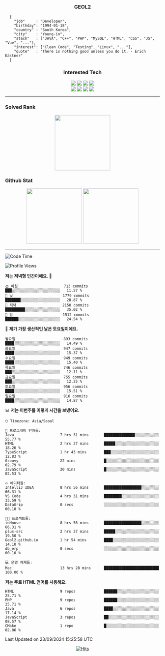 <div align="center">

  ### GEOL2
</div>

```
  {
    "job"     : "Developer",
    "birthday": "1994-01-18",
    "country" : "South Korea",
    "city"    : "Young-in",
    "stack"   : ["JAVA", "C++", "PHP", "MySQL", "HTML", "CSS", "JS", "Vue", "..."],
    "interest": ["Clean Code", "Testing", "Linux", "..."], 
    "quote"   : "There is nothing good unless you do it. - Erich Kästner"
  }
  ```
  
<div align="center">
  
  ### Interested Tech
  
  <img src="https://img.shields.io/badge/CodeIgniter4-E34F26?style=flat-square&logo=codeigniter&logoColor=white">
    <img src="https://img.shields.io/badge/Laravel-F05340?style=flat-square&logo=Laravel&logoColor=white">
  <img src="https://img.shields.io/badge/SpringBoot-6DB33F?style=flat-square&logo=SpringBoot&logoColor=white">
  <img src="https://img.shields.io/badge/Express-000000?style=flat-square&logo=Express&logoColor=white">
  <br>
  <img src="https://img.shields.io/badge/Three.js-000000?style=flat-square&logo=Three.js&logoColor=white">
  <img src="https://img.shields.io/badge/JavaScript-F7DF1E?style=flat-square&logo=JavaScript&logoColor=black">
  <img src="https://img.shields.io/badge/TypeScript-007acc?style=flat-square&logo=TypeScript&logoColor=black">
  <img src="https://img.shields.io/badge/MySQL-4479A1?style=flat-square&logo=mysql&logoColor=white"><br>

</div>

------------

  ### Solved Rank
  
  <div align="center">
    <img height="180em" src="https://mazassumnida.wtf/api/v2/generate_badge?boj=geol2">
  </div>
  
  ### Github Stat 
  <div align="center">
    <img height="180em" src="https://github-readme-stats-git-masterrstaa-rickstaa.vercel.app/api?username=geol2&show_icons=true&theme=dark">
    <img height="180em" src="https://github-readme-stats-git-masterrstaa-rickstaa.vercel.app/api/top-langs/?username=geol2&show_icons=true&hide=css,scss,html&layout=compact&theme=dark&count_private=true&langs_count=8">
  </div>
  
------------

<!--START_SECTION:waka-->
![Code Time](http://img.shields.io/badge/Code%20Time-3%2C205%20hrs%2049%20mins-blue)

![Profile Views](http://img.shields.io/badge/Profile%20Views-17-blue)

**저는 저녁형 인간이에요. 🦉** 

```text
🌞 아침                     713 commits         ███░░░░░░░░░░░░░░░░░░░░░░   11.57 % 
🌆 낮　                     1779 commits        ███████░░░░░░░░░░░░░░░░░░   28.87 % 
🌃 저녁                     2158 commits        █████████░░░░░░░░░░░░░░░░   35.02 % 
🌙 밤　                     1512 commits        ██████░░░░░░░░░░░░░░░░░░░   24.54 % 
```
📅 **제가 가장 생산적인 날은 토요일이에요.** 

```text
월요일                      893 commits         ████░░░░░░░░░░░░░░░░░░░░░   14.49 % 
화요일                      947 commits         ████░░░░░░░░░░░░░░░░░░░░░   15.37 % 
수요일                      949 commits         ████░░░░░░░░░░░░░░░░░░░░░   15.40 % 
목요일                      746 commits         ███░░░░░░░░░░░░░░░░░░░░░░   12.11 % 
금요일                      755 commits         ███░░░░░░░░░░░░░░░░░░░░░░   12.25 % 
토요일                      956 commits         ████░░░░░░░░░░░░░░░░░░░░░   15.51 % 
일요일                      916 commits         ████░░░░░░░░░░░░░░░░░░░░░   14.87 % 
```


📊 **저는 이번주를 이렇게 시간을 보냈어요.** 

```text
🕑︎ Timezone: Asia/Seoul

💬 프로그래밍 언어들: 
Java                     7 hrs 31 mins       ██████████████░░░░░░░░░░░   55.77 % 
HTML                     2 hrs 27 mins       █████░░░░░░░░░░░░░░░░░░░░   18.26 % 
TypeScript               1 hr 43 mins        ███░░░░░░░░░░░░░░░░░░░░░░   12.83 % 
Groovy                   22 mins             █░░░░░░░░░░░░░░░░░░░░░░░░   02.79 % 
JavaScript               20 mins             █░░░░░░░░░░░░░░░░░░░░░░░░   02.53 % 

🔥 에디터들: 
IntelliJ IDEA            8 hrs 56 mins       █████████████████░░░░░░░░   66.31 % 
VS Code                  4 hrs 31 mins       ████████░░░░░░░░░░░░░░░░░   33.59 % 
DataGrip                 0 secs              ░░░░░░░░░░░░░░░░░░░░░░░░░   00.10 % 

🐱‍💻 프로젝트들: 
inHouse                  8 hrs 56 mins       █████████████████░░░░░░░░   66.31 % 
plus-src                 2 hrs 37 mins       █████░░░░░░░░░░░░░░░░░░░░   19.50 % 
Geol2.github.io          1 hr 54 mins        ████░░░░░░░░░░░░░░░░░░░░░   14.10 % 
db_erp                   0 secs              ░░░░░░░░░░░░░░░░░░░░░░░░░   00.10 % 

💻 운영 체제들: 
Mac                      13 hrs 28 mins      █████████████████████████   100.00 % 
```

**저는 주로 HTML 언어를 사용해요.** 

```text
HTML                     9 repos             ██████░░░░░░░░░░░░░░░░░░░   25.71 % 
PHP                      9 repos             ██████░░░░░░░░░░░░░░░░░░░   25.71 % 
Java                     6 repos             ████░░░░░░░░░░░░░░░░░░░░░   17.14 % 
JavaScript               3 repos             ██░░░░░░░░░░░░░░░░░░░░░░░   08.57 % 
CMake                    1 repo              █░░░░░░░░░░░░░░░░░░░░░░░░   02.86 % 
```




 Last Updated on 23/09/2024 15:25:58 UTC
<!--END_SECTION:waka-->

<div align="center">
  
  [![Hits](https://hits.seeyoufarm.com/api/count/incr/badge.svg?url=https%3A%2F%2Fgithub.com%2Fgeol2&count_bg=%2379C83D&title_bg=%23555555&icon=myspace.svg&icon_color=%23E7E7E7&title=hits&edge_flat=false)](https://hits.seeyoufarm.com)
  
</div>

<!--
**Geol2/Geol2** is a ✨ _special_ ✨ repository because its `README.md` (this file) appears on your GitHub profile.

Here are some ideas to get you started:
- 🔭 I’m currently working on ...
- 🌱 I’m currently learning ...
- 👯 I’m looking to collaborate on ...
- 🤔 I’m looking for help with ...
- 💬 Ask me about ...
- 📫 How to reach me: ...
- 😄 Pronouns: ...
- ⚡ Fun fact: ...
-->
